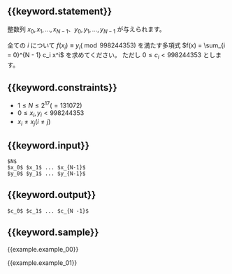 ## {{keyword.statement}}
整数列 $x_0, x_1, ..., x_{N - 1}$、$y_0, y_1, ..., y_{N - 1}$ が与えられます。

全ての $i$ について $f(x_i) \equiv y_i (\bmod 998244353)$ を満たす多項式 $f(x) = \sum_{i = 0}^{N - 1} c_i x^i$ を求めてください。
ただし $0 \leq c_i < 998244353$ とします。


## {{keyword.constraints}}

- $1 \leq N \leq 2^{17}(=131072)$
- $0 \leq x_i, y_i < 998244353$
- $x_i \neq x_j (i \neq j)$

## {{keyword.input}}

```
$N$
$x_0$ $x_1$ ... $x_{N-1}$
$y_0$ $y_1$ ... $y_{N-1}$
```

## {{keyword.output}}

```
$c_0$ $c_1$ ... $c_{N -1}$
```

## {{keyword.sample}}

{{example.example_00}}

{{example.example_01}}
